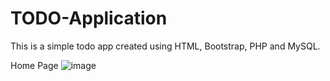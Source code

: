 # TODO-Application
This is a simple todo app created using HTML, Bootstrap, PHP and MySQL.

Home Page
![image](https://github.com/Akash-Panicker/TODO-Application/assets/97826260/d94e38ce-7523-4a04-94ab-210331f83536)

